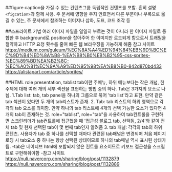 ##figure
caption을 가질 수 있는 컨텐츠그룹
독립적인 컨텐츠를 포함. 흔히 설명`<figcation>`과 함께 사용. 주 문서에 영향을 주지 안흐면서 다른 부분이나 부록으로 옮길 수 있는, 주 문서에서 참조하는 이미지나 삽화, 도표, 코드 조각 등


##스프라이트 기법
여러 이미지 파일을 일일히 부르는 것이 아니라 한 이미지 파일로 통합한 후 background로 position을 잡아주어 한 이미지만 로드되게 함으로서 트래필을 절약하고 HTTP 요청 횟수를 줄여 빠른 웹 브라우징을 가능하게 해줌
참고 사이트 https://medium.com/guleum/%EC%8A%A4%ED%94%84%EB%9D%BC%EC%9D%B4%ED%8A%B8-%EA%B8%B0%EB%B2%95-css-sprites-%EC%89%BD%EA%B2%8C-%EC%A0%81%EC%9A%A9%ED%95%98%EA%B8%B0-842d870bd433
https://alistapart.com/article/sprites/

##HTML role presentation, tablist
tab이란 주메뉴, 하위 메뉴보다는 작은 개념, 한 주제에 대해 여러 개의 세부 섹션을 표헌하는 방법 중의 하나. Tab은 3가지의 요소로 나뉨.
1.Tab list: tab, tab panel을 하나의 그룹으로 묶어 'tab list'라고 표현. 만약 같은 tab 섹션이 있다면 두 개의 tab리스트가 존재.
2. Tab: tab 리스트의 하위 영역으로 각각의 tab 요소를 의미함. 만약 하나의 tab 리스트에 4개의 선택 가능한 요소가 있다면 4개의 tab이 존재하는 것. role="tablist", role="tab"을 사용하여 tab컨트롤을 구현하면 스크린리더가 tab컨트롤에 접근했을 때 '접근성 블로그 tab, 선택됨, 2/4'와 같이 전체 tab 및 현재 선택된 tab이 몇 번째 tab인지 알려줌
3. tab 패널: 각각의 tab의 하위 콘텐츠. 사용자가 tab 중 하나를 선택할 때마다 관련된 tab패널은 변경되며 처음 페이지 로딩 시 tab요소 중 하나는 항상 선택된 상태이므로 하나의 tab패널 역시 표시된 상태가 됨.
-tab은 네이티브 html에 포함되지 않은 컨트롤 요소이므로 키보드 접근성을 스크립트로 구현해줘야함
-참고 사이트 https://nuli.navercorp.com/sharing/blog/post/1132879
https://nuli.navercorp.com/sharing/blog/post/1132889